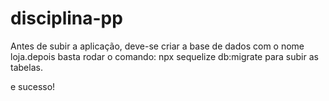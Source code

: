 # disciplina-pp

Antes de subir a aplicação, deve-se criar a base de dados com o nome loja.depois basta rodar o comando: npx sequelize db:migrate para subir as tabelas.

e sucesso!
